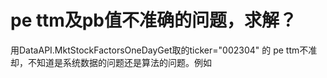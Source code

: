 # pe ttm及pb值不准确的问题，求解？

用DataAPI.MktStockFactorsOneDayGet取的ticker="002304"   的 pe ttm不准却，不知道是系统数据的问题还是算法的问题。例如